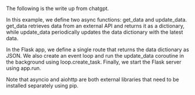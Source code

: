The following is the write up from chatgpt. 

In this example, we define two async functions: get_data and update_data. get_data retrieves data from an external API and returns it as a dictionary, while update_data periodically updates the data dictionary with the latest data.

In the Flask app, we define a single route that returns the data dictionary as JSON. We also create an event loop and run the update_data coroutine in the background using loop.create_task. Finally, we start the Flask server using app.run.

Note that asyncio and aiohttp are both external libraries that need to be installed separately using pip.

